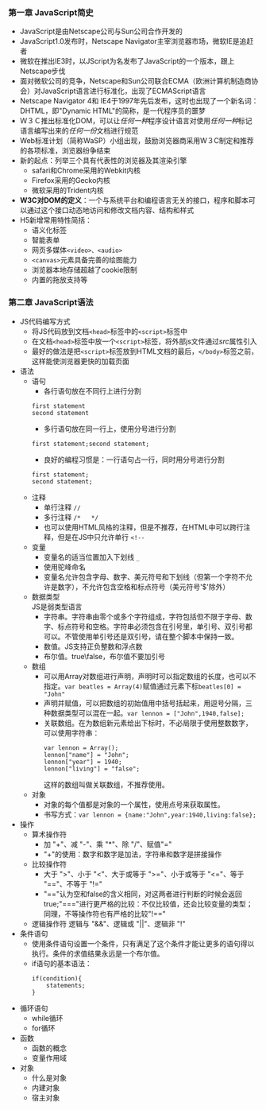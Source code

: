 ### 第一章 JavaScript简史
* JavaScript是由Netscape公司与Sun公司合作开发的
* JavaScript1.0发布时，Netscape Navigator主宰浏览器市场，微软IE是追赶者
* 微软在推出IE3时，以JScript为名发布了JavaScript的一个版本，跟上Netscape步伐
* 面对微软公司的竞争，Netscape和Sun公司联合ECMA（欧洲计算机制造商协会）对JavaScript语言进行标准化，出现了ECMAScript语言
* Netscape Navigator 4和 IE4于1997年先后发布，这时也出现了一个新名词：DHTML，即"Dynamic HTML"的简称，是一代程序员的噩梦
* Ｗ３Ｃ推出标准化DOM，可以让*任何一种*程序设计语言对使用*任何一种*标记语言编写出来的*任何一份*文档进行规范
* Web标准计划（简称WaSP）小组出现，鼓励浏览器商采用W３C制定和推荐的各项标准，浏览器纷争结束
* 新的起点：列举三个具有代表性的浏览器及其渲染引擎
    * safari和Chrome采用的Webkit内核
    * Firefox采用的Gecko内核
    * 微软采用的Trident内核
* **W3C对DOM的定义**：一个与系统平台和编程语言无关的接口，程序和脚本可以通过这个接口动态地访问和修改文档内容、结构和样式
* H5新增常用特性简括：
    * 语义化标签
    * 智能表单
    * 网页多媒体`<video>、<audio>`
    * `<canvas>`元素具备完善的绘图能力
    * 浏览器本地存储超越了cookie限制
    * 内置的拖放支持等

### 第二章 JavaScript语法
* JS代码编写方式
    * 将JS代码放到文档`<head>`标签中的`<script>`标签中
    * 在文档`<head>`标签中放一个`<script>`标签，将外部js文件通过*src*属性引入
    * 最好的做法是把`<script>`标签放到HTML文档的最后，`</body>`标签之前，这样能使浏览器更快的加载页面
* 语法
    * 语句
        * 各行语句放在不同行上进行分割
        ```
        first statement
        second statement
        ```
        * 多行语句放在同一行上，使用分号进行分割
        ```
        first statement;second statement;
        ```
        * 良好的编程习惯是：一行语句占一行，同时用分号进行分割
        ```
        first statement;
        second statement;
        ```
    * 注释
        * 单行注释 `//`
        * 多行注释 `/*   */`
        * 也可以使用HTML风格的注释，但是不推荐，在HTML中可以跨行注释，但是在JS中只允许单行 `<!--`
    * 变量
        * 变量名的适当位置加入下划线 `_`
        * 使用驼峰命名
        * 变量名允许包含字母、数字、美元符号和下划线（但第一个字符不允许是数字），不允许包含空格和标点符号（美元符号'$'除外）
    * 数据类型<br/>
    JS是弱类型语言
        * 字符串。字符串由零个或多个字符组成，字符包括但不限于字母、数字、标点符号和空格。字符串必须包含在引号里，单引号、双引号都可以。不管使用单引号还是双引号，请在整个脚本中保持一致。
        * 数值。JS支持正负整数和浮点数
        * 布尔值。true\false，布尔值不要加引号
    * 数组
        * 可以用Array对数组进行声明，声明时可以指定数组的长度，也可以不指定。`var beatles = Array(4)`赋值通过元素下标`beatles[0] = "John"`
        * 声明并赋值，可以把数组的初始值用中括号括起来，用逗号分隔，三种数据类型可以混在一起。`var lennon = ["John",1940,false];`
        * 关联数组。在为数组新元素给出下标时，不必局限于使用整数数字，可以使用字符串：
            ```
            var lennon = Array();
            lennon["name"] = "John";
            lennon["year"] = 1940;
            lennon["living"] = "false";
            ```
            这样的数组叫做关联数组，不推荐使用。
    * 对象
        * 对象的每个值都是对象的一个属性，使用点号来获取属性。      
        * 书写方式：`var lennon = {name:"John",year:1940,living:false};`
* 操作
    * 算术操作符
        * 加 "+"、减 "-"、乘 "*"、除 "/"、赋值"="
        * "+"的使用：数字和数字是加法，字符串和数字是拼接操作
    * 比较操作符
        * 大于 ">"、小于 "<"、大于或等于 ">="、小于或等于 "<="、等于 "=="、不等于 "!="
        * "=="认为空和false的含义相同，对这两者进行判断的时候会返回true;"==="进行更严格的比较：不仅比较值，还会比较变量的类型；同理，不等操作符也有严格的比较"!=="
    * 逻辑操作符
        逻辑与 "&&"、逻辑或 "||"、逻辑非 "!"
* 条件语句
    * 使用条件语句设置一个条件，只有满足了这个条件才能让更多的语句得以执行。条件的求值结果永远是一个布尔值。
    * if语句的基本语法：
        ```
        if(condition){
            statements;
        }
        ```
* 循环语句
    * while循环
    * for循环
* 函数
    * 函数的概念
    * 变量作用域
* 对象
    * 什么是对象
    * 内建对象
    * 宿主对象
